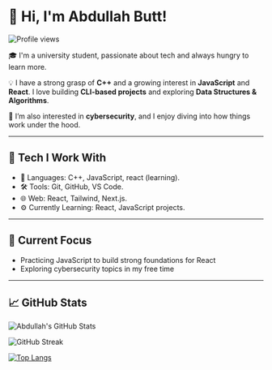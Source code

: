 # 👋 Hi, I'm Abdullah Butt!

![Profile views](https://komarev.com/ghpvc/?username=abdullahbutt09&color=blue)

🎓 I'm a university student, passionate about tech and always hungry to learn more.

💡 I have a strong grasp of **C++** and a growing interest in **JavaScript** and **React**. I love building **CLI-based projects** and exploring **Data Structures & Algorithms**.

🔐 I’m also interested in **cybersecurity**, and I enjoy diving into how things work under the hood.

---

## 🚀 Tech I Work With

- 🧠 Languages: C++, JavaScript, react (learning).
- 🛠️ Tools: Git, GitHub, VS Code.
- 🌐 Web: React, Tailwind, Next.js.
- ⚙️ Currently Learning: React, JavaScript projects.

---

## 📌 Current Focus

- Practicing JavaScript to build strong foundations for React
- Exploring cybersecurity topics in my free time

---

## 📈 GitHub Stats

![Abdullah's GitHub Stats](https://github-readme-stats.vercel.app/api?username=abdullahbutt09&show_icons=true&theme=radical)

![GitHub Streak](https://streak-stats.demolab.com?user=abdullahbutt09&theme=radical)

[![Top Langs](https://github-readme-stats.vercel.app/api/top-langs/?username=abdullahbutt09&layout=compact&theme=radical)](https://github.com/anuraghazra/github-readme-stats)

<!---
abdullahbutt09/abdullahbutt09 is a ✨ special ✨ repository because its `README.md` (this file) appears on your GitHub profile.
You can click the Preview link to take a look at your changes.
--->
